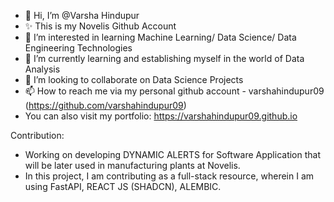 - 👋 Hi, I’m @Varsha Hindupur
- ✨ This is my Novelis Github Account
- 👀 I’m interested in learning Machine Learning/ Data Science/ Data Engineering Technologies
- 🌱 I’m currently learning and establishing myself in the world of Data Analysis
- 💞️ I’m looking to collaborate on Data Science Projects
- 📫 How to reach me via my personal github account - varshahindupur09 (https://github.com/varshahindupur09)
- You can also visit my portfolio: https://varshahindupur09.github.io


Contribution:
  - Working on developing DYNAMIC ALERTS for Software Application that will be later used in manufacturing plants at Novelis.
  - In this project, I am contributing as a full-stack resource, wherein I am using FastAPI, REACT JS (SHADCN), ALEMBIC.



